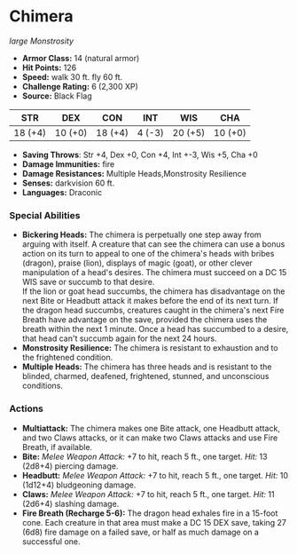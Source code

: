# Chimera

*large* *Monstrosity*

- **Armor Class:** 14 (natural armor)
- **Hit Points:** 126 
- **Speed:** walk 30 ft. fly 60 ft.
- **Challenge Rating:** 6 (2,300 XP)
- **Source:** Black Flag

| STR | DEX | CON | INT | WIS | CHA |
| --- | --- | --- | --- | --- | --- |
| 18 (+4) | 10 (+0) | 18 (+4) | 4 (-3) | 20 (+5) | 10 (+0) |

- **Saving Throws**: Str +4, Dex +0, Con +4, Int +-3, Wis +5, Cha +0
- **Damage Immunities:** fire
- **Damage Resistances:** Multiple Heads,Monstrosity Resilience
- **Senses:** darkvision 60 ft.
- **Languages:** Draconic

### Special Abilities

- **Bickering Heads:** The chimera is perpetually one step away from arguing with itself. A creature that can see the chimera can use a bonus action on its turn to appeal to one of the chimera's heads with bribes (dragon), praise (lion), displays of magic (goat), or other clever manipulation of a head's desires. The chimera must succeed on a DC 15 WIS save or succumb to that desire.<br>If the lion or goat head succumbs, the chimera has disadvantage on the next Bite or Headbutt attack it makes before the end of its next turn. If the dragon head succumbs, creatures caught in the chimera's next Fire Breath have advantage on the save, provided the chimera uses the breath within the next 1 minute. Once a head has succumbed to a desire, that head can't succumb again for the next 24 hours.
- **Monstrosity Resilience:** The chimera is resistant to exhaustion and to the frightened condition.
- **Multiple Heads:** The chimera has three heads and is resistant to the blinded, charmed, deafened, frightened, stunned, and unconscious conditions.

### Actions

- **Multiattack:** The chimera makes one Bite attack, one Headbutt attack, and two Claws attacks, or it can make two Claws attacks and use Fire Breath, if available.
- **Bite:** _Melee Weapon Attack:_ +7 to hit, reach 5 ft., one target. _Hit:_ 13 (2d8+4) piercing damage.
- **Headbutt:** _Melee Weapon Attack:_ +7 to hit, reach 5 ft., one target. _Hit:_ 10 (1d12+4) bludgeoning damage.
- **Claws:** _Melee Weapon Attack:_ +7 to hit, reach 5 ft., one target. _Hit:_ 11 (2d6+4) slashing damage.
- **Fire Breath (Recharge 5-6):** The dragon head exhales fire in a 15-foot cone. Each creature in that area must make a DC 15 DEX save, taking 27 (6d8) fire damage on a failed save, or half as much damage on a successful one.
